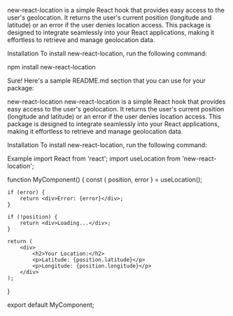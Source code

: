 new-react-location is a simple React hook that provides easy access to the user's geolocation. It returns the user's current position (longitude and latitude) or an error if the user denies location access. This package is designed to integrate seamlessly into your React applications, making it effortless to retrieve and manage geolocation data.



Installation
To install new-react-location, run the following command:

npm install new-react-location





Sure! Here's a sample README.md section that you can use for your package:

new-react-location
new-react-location is a simple React hook that provides easy access to the user's geolocation. It returns the user's current position (longitude and latitude) or an error if the user denies location access. This package is designed to integrate seamlessly into your React applications, making it effortless to retrieve and manage geolocation data.

Installation
To install new-react-location, run the following command:

Example
import React from 'react';
import useLocation from 'new-react-location';

function MyComponent() {
    const { position, error } = useLocation();

    if (error) {
        return <div>Error: {error}</div>;
    }

    if (!position) {
        return <div>Loading...</div>;
    }

    return (
        <div>
            <h2>Your Location:</h2>
            <p>Latitude: {position.latitude}</p>
            <p>Longitude: {position.longitude}</p>
        </div>
    );
}

export default MyComponent;
